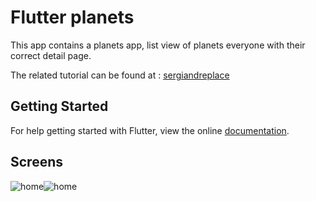 # Flutter planets

This app contains a planets app, list view of planets everyone with their correct detail page.

The related tutorial can be found at : [sergiandreplace](https://sergiandreplace.com/)

## Getting Started

For help getting started with Flutter, view the online
[documentation](https://flutter.io/).

## Screens 
![home](../master/preview_images/home_preview.png)![home](../master/preview_images/detail_preview.png)


